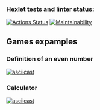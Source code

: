 ### Hexlet tests and linter status:
[![Actions Status](https://github.com/L1tovkin/frontend-project-44/workflows/hexlet-check/badge.svg)](https://github.com/L1tovkin/frontend-project-44/actions)
[![Maintainability](https://api.codeclimate.com/v1/badges/7f6e5320d78ad25663a6/maintainability)](https://codeclimate.com/github/L1tovkin/frontend-project-44/maintainability)

## Games expamples

### Definition of an even number
[![asciicast](https://asciinema.org/a/KPV4e9Txy1WnJei4xjvxU6Q5f.svg)](https://asciinema.org/a/KPV4e9Txy1WnJei4xjvxU6Q5f)

### Calculator
[![asciicast](https://asciinema.org/a/QvyWuAasLevdhJUyXIVZQVf4l.svg)](https://asciinema.org/a/QvyWuAasLevdhJUyXIVZQVf4l)

